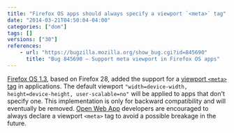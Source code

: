 ```yaml
---
title: "Firefox OS apps should always specify a viewport `<meta>` tag"
date: "2014-03-21T04:50:04-04:00"
categories: ["dom"]
tags: []
versions: ["30"]
references:
    - url: "https://bugzilla.mozilla.org/show_bug.cgi?id=845690"
      title: "Bug 845690 – Support meta viewport in Firefox OS apps"
---
```

[Firefox OS 1.3](https://developer.mozilla.org/Firefox_OS/Releases/1.3), based on Firefox 28, added the support for a [viewport `<meta>` tag](https://developer.mozilla.org/docs/Mozilla/Mobile/Viewport_meta_tag) in applications. The default viewport `"width=device-width, height=device-height, user-scalable=no"` will be applied to apps that don't specify one. This implementation is only for backward compatibility and will eventually be removed. [Open Web App](https://developer.mozilla.org/Apps/Quickstart/Build/Intro_to_open_web_apps) developers are encouraged to always declare a viewport `<meta>` tag to avoid a possible breakage in the future.
